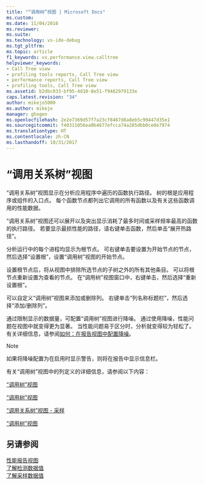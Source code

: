```yaml
---
title: "“调用树”视图 | Microsoft Docs"
ms.custom: 
ms.date: 11/04/2016
ms.reviewer: 
ms.suite: 
ms.technology: vs-ide-debug
ms.tgt_pltfrm: 
ms.topic: article
f1_keywords: vs.performance.view.calltree
helpviewer_keywords:
- Call Tree view
- profiling tools reports, Call Tree view
- performance reports, Call Tree view
- profiling tools, Call Tree view
ms.assetid: b2dbc033-bf95-4d10-8e51-f9462979133e
caps.latest.revision: "34"
author: mikejo5000
ms.author: mikejo
manager: ghogen
ms.openlocfilehash: 2e2e7369d57f7a23cf8467d8a8eb5c99447d35e1
ms.sourcegitcommit: f40311056ea0b4677efcca74a285dbb0ce0e7974
ms.translationtype: HT
ms.contentlocale: zh-CN
ms.lasthandoff: 10/31/2017
---
```

# <a name="call-tree-view"></a>“调用关系树”视图
“调用关系树”视图显示在分析应用程序中遍历的函数执行路径。 树的根是应用程序或组件的入口点。 每个函数节点都列出它调用的所有函数以及有关这些函数调用的性能数据。  
  
 “调用关系树”视图还可以展开以及突出显示消耗了最多时间或采样频率最高的函数的执行路径。 若要显示最损性能的路径，请右键单击函数，然后单击“展开热路径”。  
  
 分析运行中的每个进程均显示为根节点。 可右键单击要设置为开始节点的节点，然后选择“设置根”，设置“调用树”视图的开始节点。  
  
 设置根节点后，将从视图中排除所选节点的子树之外的所有其他条目。 可以将根节点重新设置为查看的节点。 在“调用树”视图窗口中，右键单击，然后选择“重新设置根”。  
  
 可以自定义“调用树”视图来添加或删除列。 右键单击“列名称标题栏”，然后选择“添加/删除列”。  
  
 通过限制显示的数据量，可配置“调用树”视图进行降噪。 通过使用降噪，性能问题在视图中就变得更为显著。 当性能问题易于区分时，分析就变得较为轻松了。 有关详细信息，请参阅[如何：在报告视图中配置降噪](../profiling/how-to-configure-noise-reduction-in-report-views.md)。  
  
> [!NOTE]
>  如果将降噪配置为在启用时显示警告，则将在报告中显示信息栏。  
  
 有关“调用树”视图中的列定义的详细信息，请参阅以下内容：  
  
 [“调用树”视图](../profiling/call-tree-view-sampling-data.md)  
  
 [“调用树”视图](../profiling/call-tree-view-instrumentation-data.md)  
  
 [“调用关系树”视图 - 采样](../profiling/call-tree-view-dotnet-memory-sampling-data.md)  
  
 [“调用树”视图](../profiling/call-tree-view-contention-data.md)  
  
## <a name="see-also"></a>另请参阅  
 [性能报告视图](../profiling/performance-report-views.md)   
 [了解检测数据值](../profiling/understanding-instrumentation-data-values.md)   
 [了解采样数据值](../profiling/understanding-sampling-data-values.md)